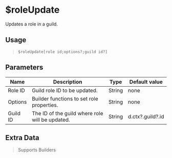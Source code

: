 # $roleUpdate
Updates a role in a guild.
## Usage
> `$roleUpdate[role id;options?;guild id?]`
## Parameters
|   Name   |                   Description                   |  Type  |  Default value   |
|----------|-------------------------------------------------|--------|------------------|
| Role ID  | Guild role ID to be updated.                    | String | none             |
| Options  | Builder functions to set role properties.       | String | none             |
| Guild ID | The ID of the guild where role will be updated. | String | d.ctx?.guild?.id |

## Extra Data
> Supports Builders